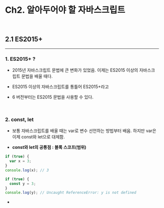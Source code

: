 # Ch2. 알아두어야 할 자바스크립트
<br>

## 2.1 ES2015+
----

### 1. ES2015+ ?

- 2015년 자바스크립트 문법에 큰 변화가 있었음. 이제는 ES2015 이상의 자바스크립트 문법을 배울 때다. 

- ES2015 이상의 자바스크립트를 통틀어 ES2015+라고 

- 6 버전부터는 ES2015 문법을 사용할 수 있다.
<br>

### 2. const, let

- 보통 자바스크립트를 배울 때는 var로 변수 선언하는 방법부터 배움. 하지만 var은 이제 const와 let으로 대체함.

- **const와 let의 공통점 : 블록 스코프(범위)**
````javascript
if (true) {
  var x = 3;
}
console.log(x); // 3

if (true) {
  const y = 3;
}
console.log(y); // Uncaught ReferenceError: y is not defined
````
  - 
<br>
